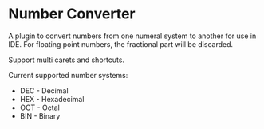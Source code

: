 # **Number Converter**

A plugin to convert numbers from one numeral system to another for use in IDE.
For floating point numbers, the fractional part will be discarded.

Support multi carets and shortcuts.

Current supported number systems:
- DEC - Decimal
- HEX - Hexadecimal
- OCT - Octal
- BIN - Binary
